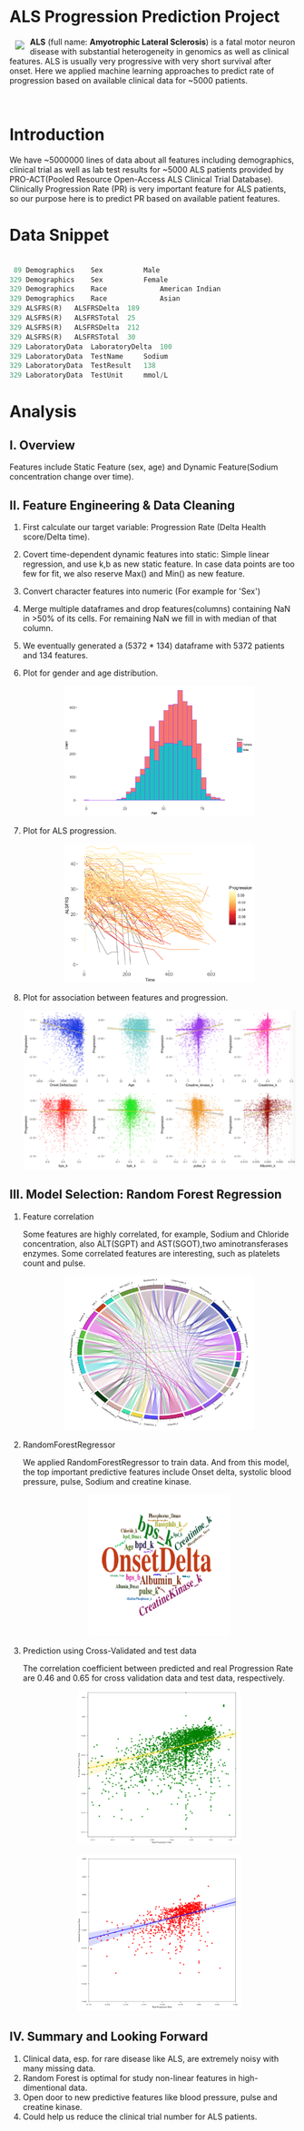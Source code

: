 # ALS Progression Prediction Project

<a href=""><img src="https://upload.wikimedia.org/wikipedia/en/e/ef/ALS_Association_logo.gif" align="left" hspace="10" vspace="6"></a>

**ALS** (full name: **Amyotrophic Lateral Sclerosis**) is a fatal motor neuron disease with substantial heterogeneity in genomics as well as clinical features. ALS is usually very progressive with very short survival after onset. Here we applied machine learning approaches to predict rate of progression based on available clinical data for ~5000 patients.



<br>

# Introduction
We have ~5000000 lines of data about all features including demographics, clinical trial as well as lab test results for ~5000 ALS patients provided by PRO-ACT(Pooled Resource Open-Access ALS Clinical Trial Database).<br>
Clinically Progression Rate (PR) is very important feature for ALS patients, so our purpose here is to 
predict PR based on available patient features.<br>



# Data Snippet

```python

 89	Demographics	Sex	         Male 
329	Demographics 	Sex	         Female 
329	Demographics	Race             American Indian
329	Demographics	Race             Asian
329	ALSFRS(R)	ALSFRSDelta	 189 
329	ALSFRS(R)	ALSFRSTotal	 25  
329	ALSFRS(R)	ALSFRSDelta	 212 
329	ALSFRS(R)	ALSFRSTotal	 30 
329	LaboratoryData	LaboratoryDelta  100 
329	LaboratoryData	TestName	 Sodium  
329	LaboratoryData	TestResult	 138     
329	LaboratoryData	TestUnit	 mmol/L  

```

# Analysis

## I. Overview 
Features include Static Feature (sex, age) and Dynamic Feature(Sodium concentration change over time).<br>


## II. Feature Engineering & Data Cleaning
1. First calculate our target variable: Progression Rate (Delta Health score/Delta time).  

2. Covert time-dependent dynamic features into static:
   Simple linear regression, and use k,b as new static feature.
   In case data points are too few for fit, we also reserve Max() and Min() as new feature.

3. Convert character features into numeric (For example for 'Sex')

4. Merge multiple dataframes and drop features(columns) containing NaN in >50% of its cells. 
   For remaining NaN we fill in with median of that column.

5. We eventually generated a (5372 * 134) dataframe with 5372 patients and 134 features.

6. Plot for gender and age distribution.
   <p align="center">
   <img src="GenderAge.png" width="70%"/>
   </p>
7. Plot for ALS progression.  
   <p align="center">
   <img src="ProgressionPlot.png" width="70%"/>
   </p>
   
8. Plot for association between features and progression.
   <p align="center">
   <img src="FeatureAssociation.png" width="100%"/>
   </p>
   


## III. Model Selection: Random Forest Regression
1. Feature correlation

   Some features are highly correlated, for example, Sodium and Chloride concentration, 
   also ALT(SGPT) and AST(SGOT),two aminotransferases enzymes.
   Some correlated features are interesting, such as platelets count and pulse.
   
   <p align="center">
   <img src="CorrelationPlot.png" width="70%"/>
   </p>

2. RandomForestRegressor 

   We applied RandomForestRegressor to train data. And from this model, the top important predictive features
   include Onset delta, systolic blood pressure, pulse, Sodium and creatine kinase.
   <p align="center">
   <img src="Figure/wordle.png" height="250" width="250"/>
   </p>


3. Prediction using Cross-Validated and test data

   The correlation coefficient between predicted and real Progression Rate are 0.46 and 0.65 for 
   cross validation data and test data, respectively.
   <p align="center">
   <img src="Figure/CrossValPre.png" width="60%"/>
   </p>
   
   <p align="center">
   <img src="TestDataPre.png" width="60%"/>
   </p>
   
   
## IV. Summary and Looking Forward
1. Clinical data, esp. for rare disease like ALS, are extremely noisy with many missing data.
2. Random Forest is optimal for study non-linear features in high-dimentional data.
3. Open door to new predictive features like blood pressure, pulse and creatine kinase.
4. Could help us reduce the clinical trial number for ALS patients.


